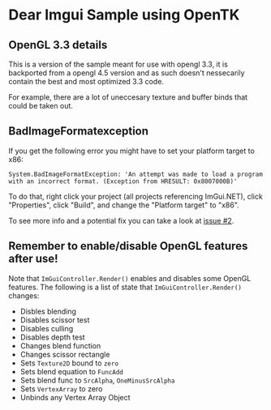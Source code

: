 # Dear Imgui Sample using OpenTK

## OpenGL 3.3 details

This is a version of the sample meant for use with opengl 3.3, it is backported from a opengl 4.5 version and as such doesn't nessecarily contain the best and most optimized 3.3 code.

For example, there are a lot of uneccesary texture and buffer binds that could be taken out.

## BadImageFormatexception

If you get the following error you might have to set your platform target to x86:

```
System.BadImageFormatException: 'An attempt was made to load a program with an incorrect format. (Exception from HRESULT: 0x8007000B)'
```

To do that, right click your project (all projects referencing ImGui.NET), click "Properties", click "Build", and change the "Platform target" to "x86".

To see more info and a potential fix you can take a look at [issue #2](https://github.com/NogginBops/ImGui.NET_OpenTK_Sample/issues/2).

## Remember to enable/disable OpenGL features after use!

Note that `ImGuiController.Render()` enables and disables some OpenGL features. The following is a list of state that `ImGuiController.Render()` changes:

- Disbles blending
- Disables scissor test
- Disables culling
- Disables depth test
- Changes blend function
- Changes scissor rectangle
- Sets `Texture2D` bound to `zero`
- Sets blend equation to `FuncAdd`
- Sets blend func to `SrcAlpha`, `OneMinusSrcAlpha`
- Sets `VertexArray` to zero
- Unbinds any Vertex Array Object